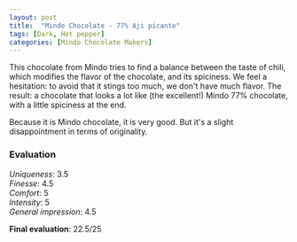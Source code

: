 ```yaml
---
layout: post
title:  "Mindo Chocolate - 77% Aji picante"
tags: [Dark, Hot pepper] 
categories: [Mindo Chocolate Makers]
---
```


This chocolate from Mindo tries to find a balance between the taste of chili, which modifies the flavor of the chocolate, and its spiciness. We feel a hesitation: to avoid that it stings too much, we don't have much flavor.
The result: a chocolate that looks a lot like (the excellent!) Mindo 77% chocolate, with a little spiciness at the end.

Because it is Mindo chocolate, it is very good. But it's a slight disappointment in terms of originality. 


### Evaluation

_Uniqueness_: 3.5  
_Finesse_: 4.5  
_Comfort_: 5  
_Intensity_: 5  
_General impression_: 4.5

**Final evaluation**: 22.5/25